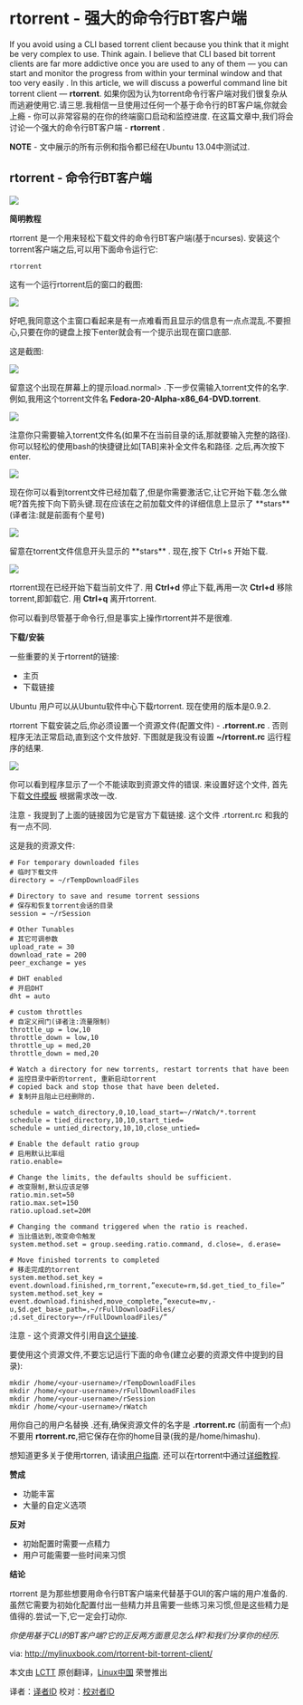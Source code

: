rtorrent - 强大的命令行BT客户端
================================================================================
If you avoid using a CLI based torrent client because you think that it might be very complex to use. Think again. I believe that CLI based bit torrent clients are far more addictive once you are used to any of them — you can start and monitor the progress from within your terminal window and that too very easily . In this article, we will discuss a powerful command line bit torrent client — **rtorrent**.
如果你因为认为torrent命令行客户端对我们很复杂从而逃避使用它.请三思.我相信一旦使用过任何一个基于命令行的BT客户端,你就会上瘾 - 你可以非常容易的在你的终端窗口启动和监控进度. 在这篇文章中,我们将会讨论一个强大的命令行BT客户端 - **rtorrent** .

**NOTE** - 文中展示的所有示例和指令都已经在Ubuntu 13.04中测试过.

## rtorrent - 命令行BT客户端 ##

![](http://mylinuxbook.com/wp-content/uploads/2013/09/rtorrent-main.png)

**简明教程**

rtorrent 是一个用来轻松下载文件的命令行BT客户端(基于ncurses). 安装这个torrent客户端之后,可以用下面命令运行它:

    rtorrent

这有一个运行rtorrent后的窗口的截图:

![](http://mylinuxbook.com/wp-content/uploads/2013/09/rtorrent-3.png)


好吧,我同意这个主窗口看起来是有一点难看而且显示的信息有一点点混乱.不要担心,只要在你的键盘上按下enter就会有一个提示出现在窗口底部.

这是截图:

![](http://mylinuxbook.com/wp-content/uploads/2013/09/rtorrent-4.png)


留意这个出现在屏幕上的提示load.normal> .下一步仅需输入torrent文件的名字. 例如,我用这个torrent文件名 **Fedora-20-Alpha-x86_64-DVD.torrent**.


![](http://mylinuxbook.com/wp-content/uploads/2013/09/rtorrent-6.png)


注意你只需要输入torrent文件名(如果不在当前目录的话,那就要输入完整的路径). 你可以轻松的使用bash的快捷键比如[TAB]来补全文件名和路径. 之后,再次按下enter.


![](http://mylinuxbook.com/wp-content/uploads/2013/09/rtorrent-7.png)


现在你可以看到torrent文件已经加载了,但是你需要激活它,让它开始下载.怎么做呢?首先按下向下箭头键.现在应该在之前加载文件的详细信息上显示了 \*\*stars\*\*(译者注:就是前面有个星号) 

![](http://mylinuxbook.com/wp-content/uploads/2013/09/rtorrent-8.png)

留意在torrent文件信息开头显示的 \*\*stars\*\* . 现在,按下 Ctrl+s 开始下载.

![](http://mylinuxbook.com/wp-content/uploads/2013/09/rtorrent-9.png)


rtorrent现在已经开始下载当前文件了. 用 **Ctrl+d** 停止下载,再用一次 **Ctrl+d** 移除torrent,即卸载它. 用 **Ctrl+q** 离开rtorrent. 

你可以看到尽管基于命令行,但是事实上操作rtorrent并不是很难.

**下载/安装**

一些重要的关于rtorrent的链接:

- 主页
- 下载链接


Ubuntu 用户可以从Ubuntu软件中心下载rtorrent. 现在使用的版本是0.9.2.

rtorrent 下载安装之后,你必须设置一个资源文件(配置文件) - **.rtorrent.rc** . 否则程序无法正常启动,直到这个文件放好. 下图就是我没有设置 **~/rtorrent.rc** 运行程序的结果.

![](http://mylinuxbook.com/wp-content/uploads/2013/09/rtorrent-1.png)


你可以看到程序显示了一个不能读取到资源文件的错误. 来设置好这个文件, 首先下载[文件模板][1] 根据需求改一改.


注意 - 我提到了上面的链接因为它是官方下载链接. 这个文件 .rtorrent.rc 和我的有一点不同.

这是我的资源文件:

    # For temporary downloaded files
    # 临时下载文件
    directory = ~/rTempDownloadFiles

    # Directory to save and resume torrent sessions
    # 保存和恢复torrent会话的目录
    session = ~/rSession

    # Other Tunables
    # 其它可调参数
    upload_rate = 30
    download_rate = 200
    peer_exchange = yes

    # DHT enabled
    # 开启DHT
    dht = auto

    # custom throttles
    # 自定义阀门(译者注:流量限制)
    throttle_up = low,10
    throttle_down = low,10
    throttle_up = med,20
    throttle_down = med,20

    # Watch a directory for new torrents, restart torrents that have been
    # 监控目录中新的torrent, 重新启动torrent
    # copied back and stop those that have been deleted.
    # 复制并且阻止已经删除的.

    schedule = watch_directory,0,10,load_start=~/rWatch/*.torrent
    schedule = tied_directory,10,10,start_tied=
    schedule = untied_directory,10,10,close_untied=

    # Enable the default ratio group
    # 启用默认比率组
    ratio.enable=

    # Change the limits, the defaults should be sufficient.
    # 改变限制,默认应该足够
    ratio.min.set=50
    ratio.max.set=150
    ratio.upload.set=20M

    # Changing the command triggered when the ratio is reached.
    # 当比值达到,改变命令触发
    system.method.set = group.seeding.ratio.command, d.close=, d.erase=

    # Move finished torrents to completed
    # 移走完成的torrent
    system.method.set_key = event.download.finished,rm_torrent,”execute=rm,$d.get_tied_to_file=”
    system.method.set_key = event.download.finished,move_complete,”execute=mv,-u,$d.get_base_path=,~/rFullDownloadFiles/ ;d.set_directory=~/rFullDownloadFiles/”

注意 - 这个资源文件引用自[这个链接][2].

要使用这个资源文件,不要忘记运行下面的命令(建立必要的资源文件中提到的目录):


    mkdir /home/<your-username>/rTempDownloadFiles
    mkdir /home/<your-username>/rFullDownloadFiles
    mkdir /home/<your-username>/rSession
    mkdir /home/<your-username>/rWatch


用你自己的用户名替换 <your-username>.还有,确保资源文件的名字是 **.rtorrent.rc** (前面有一个点) 不要用 **rtorrent.rc**,把它保存在你的home目录(我的是/home/himashu).

想知道更多关于使用rtorren, 请读[用户指南][3]. 还可以在rtorrent中通过[详细教程][4].

**赞成**

- 功能丰富
- 大量的自定义选项

**反对**

- 初始配置时需要一点精力
- 用户可能需要一些时间来习惯

**结论**

rtorrent 是为那些想要用命令行BT客户端来代替基于GUI的客户端的用户准备的.虽然它需要为初始化配置付出一些精力并且需要一些练习来习惯,但是这些精力是值得的.尝试一下,它一定会打动你.

*你使用基于CLI的BT客户端?它的正反两方面意见怎么样?和我们分享你的经历.*


via: http://mylinuxbook.com/rtorrent-bit-torrent-client/

本文由 [LCTT][] 原创翻译，[Linux中国][] 荣誉推出

译者：[译者ID][] 校对：[校对者ID][]

[LCTT]:https://github.com/LCTT/TranslateProject
[Linux中国]:http://linux.cn/portal.php
[译者ID]:http://linux.cn/space/flsf01
[校对者ID]:http://linux.cn/space/校对者ID

[1]:http://libtorrent.rakshasa.no/export/1170/trunk/rtorrent/doc/rtorrent.rc
[2]:http://ankursinha.fedorapeople.org/misc/rtorrentconf/rtorrent.rc
[3]:http://libtorrent.rakshasa.no/wiki/RTorrentUserGuide
[4]:http://fsk141.com/rtorrent-the-complete-guide/
